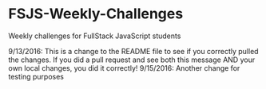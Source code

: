 # FSJS-Weekly-Challenges
Weekly challenges for FullStack JavaScript students

9/13/2016: This is a change to the README file to see if you correctly pulled the changes.  If you did a pull request and see both this message AND your own local changes, you did it correctly!
9/15/2016: Another change for testing purposes

